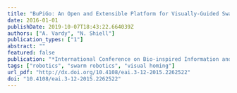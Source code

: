 ```yaml
---
title: "BuPiGo: An Open and Extensible Platform for Visually-Guided Swarm Robots"
date: 2016-01-01
publishDate: 2019-10-07T18:43:22.664039Z
authors: ["A. Vardy", "N. Shiell"]
publication_types: ["1"]
abstract: ""
featured: false
publication: "*International Conference on Bio-inspired Information and Communications Technologies (BICT)*"
tags: ["robotics", "swarm robotics", "visual homing"]
url_pdf: "http://dx.doi.org/10.4108/eai.3-12-2015.2262522"
doi: "10.4108/eai.3-12-2015.2262522"
---
```


